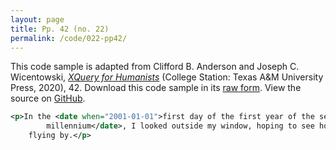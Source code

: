 ```yaml
---
layout: page
title: Pp. 42 (no. 22)
permalink: /code/022-pp42/
---
```


This code sample is adapted from Clifford B. Anderson and Joseph C. Wicentowski, 
[_XQuery for Humanists_](/) (College Station: Texas A&M University Press, 2020), 42. 
Download this code sample in its [raw form](/code/022-pp42/022-pp42.xml).
View the source on [GitHub](https://github.com/coding4humanists/xquery4humanists/blob/release/code/022-pp42/022-pp42.xml).

```xml
<p>In the <date when="2001-01-01">first day of the first year of the second
        millennium</date>, I looked outside my window, hoping to see hovercrafts
    flying by.</p>
```  
